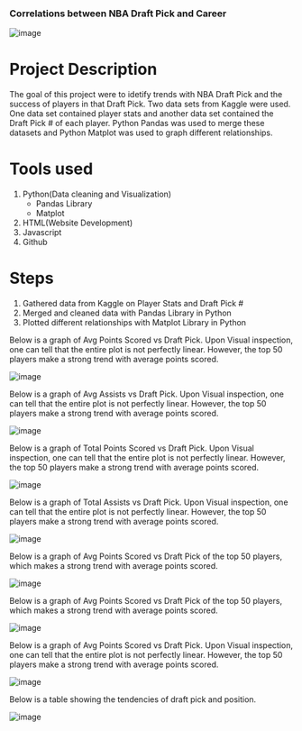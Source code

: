 ### Correlations between NBA Draft Pick and Career
![image](https://user-images.githubusercontent.com/60550835/115162218-4804fd80-a070-11eb-8a50-4f52a3cc61c4.png)
# Project Description
The goal of this project were to idetify trends with NBA Draft Pick and the success of players in that Draft Pick. Two data sets from Kaggle were used. One data set contained player stats and another data set contained the Draft Pick # of each player. Python Pandas was used to merge these datasets and Python Matplot was used to graph different relationships. 

# Tools used
1. Python(Data cleaning and Visualization)
   - Pandas Library
   - Matplot
2. HTML(Website Development)
3. Javascript
4. Github 

# Steps
1. Gathered data from Kaggle on Player Stats and Draft Pick #
2. Merged and cleaned data with Pandas Library in Python
3. Plotted different relationships with Matplot Library in Python

Below is a graph of Avg Points Scored vs Draft Pick. Upon Visual inspection, one can tell that the entire plot is not perfectly linear. However, the top 50 players make a strong trend with average points scored. 

![image](https://user-images.githubusercontent.com/60550835/114644457-8af85700-9ca5-11eb-873c-6887b40c034a.png)

Below is a graph of Avg Assists vs Draft Pick. Upon Visual inspection, one can tell that the entire plot is not perfectly linear. However, the top 50 players make a strong trend with average points scored. 

![image](https://user-images.githubusercontent.com/60550835/114644483-98addc80-9ca5-11eb-8763-52fd201e6537.png)

Below is a graph of Total Points Scored vs Draft Pick. Upon Visual inspection, one can tell that the entire plot is not perfectly linear. However, the top 50 players make a strong trend with average points scored. 

![image](https://user-images.githubusercontent.com/60550835/114644499-a2374480-9ca5-11eb-8627-241aba1b8f6d.png)

Below is a graph of Total Assists vs Draft Pick. Upon Visual inspection, one can tell that the entire plot is not perfectly linear. However, the top 50 players make a strong trend with average points scored. 

![image](https://user-images.githubusercontent.com/60550835/114644521-abc0ac80-9ca5-11eb-881d-a9608dcde1d9.png)

Below is a graph of Avg Points Scored vs Draft Pick of the top 50 players, which makes a strong trend with average points scored. 

![image](https://user-images.githubusercontent.com/60550835/114644533-b3805100-9ca5-11eb-9729-51482e762ea3.png)

Below is a graph of Avg Points Scored vs Draft Pick of the top 50 players, which makes a strong trend with average points scored.

![image](https://user-images.githubusercontent.com/60550835/114644563-bd09b900-9ca5-11eb-97ea-2d3cc46718d1.png)

Below is a graph of Avg Points Scored vs Draft Pick. Upon Visual inspection, one can tell that the entire plot is not perfectly linear. However, the top 50 players make a strong 
trend with average points scored. 

![image](https://user-images.githubusercontent.com/60550835/114644581-c4c95d80-9ca5-11eb-9cdb-34254c57f71b.png)

Below is a table showing the tendencies of draft pick and position.

![image](https://user-images.githubusercontent.com/60550835/114644601-cd219880-9ca5-11eb-84d1-33627edd1368.png)
